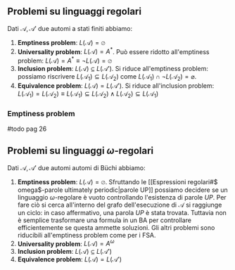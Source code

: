 ## Problemi su linguaggi regolari

Dati $\mathcal{A}, \mathcal{A'}$ due automi a stati finiti abbiamo:
1. **Emptiness problem**: $L(\mathcal{A}) = \varnothing$
2. **Universality problem**: $L(\mathcal{A}) = A^*$. Può essere ridotto all'emptiness problem: $L(\mathcal{A}) = A^{*} \equiv \lnot L(\mathcal{A}) = \varnothing$
3. **Inclusion problem**: $L(\mathcal{A}) \subseteq L(\mathcal{A'})$. Si riduce all'emptiness problem: possiamo riscrivere $L(\mathcal{A}_1)\subseteq L(\mathcal{A}_2)$ come $L(\mathcal{A}_1) \cap \lnot L(\mathcal{A}_2) =\varnothing$.
4. **Equivalence problem**: $L(\mathcal{A}) = L(\mathcal{A'})$. Si riduce all'inclusion problem: $L(\mathcal{A}_1) = L(\mathcal{A}_2) \equiv L(\mathcal{A}_1) \subseteq L(\mathcal{A}_2) \land L(\mathcal{A}_2) \subseteq L(\mathcal{A}_1)$

### Emptiness problem
#todo pag 26


## Problemi su linguaggi $\omega$-regolari

Dati $\mathcal{A}, \mathcal{A'}$ due automi automi di Büchi abbiamo:

1. **Emptiness problem**: $L(\mathcal{A}) = \varnothing$. Sfruttando le [[Espressioni regolari#$ omega$-parole ultimately periodic|parole UP]] possiamo decidere se un linguaggio $\omega$-regolare è vuoto controllando l'esistenza di parole $UP$. Per fare ciò si cerca all'interno del grafo dell'esecuzione di $\mathcal{A}$ si raggiunge un ciclo: in caso affermativo, una parola $UP$ è stata trovata. Tuttavia non è semplice trasformare una formula in un BA per controllare efficientemente se questa ammette soluzioni. Gli altri problemi sono riducibili all'emptiness problem come per i FSA.
2. **Universality problem**: $L(\mathcal{A}) = A^{\omega}$
3. **Inclusion problem**: $L(\mathcal{A}) \subseteq L(\mathcal{A'})$
4. **Equivalence problem**: $L(\mathcal{A}) = L(\mathcal{A'})$